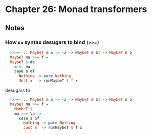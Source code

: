 # Chapter 26: Monad transformers

## Notes

### How `do` syntax desugars to bind `(>>=)`

```haskell
  (>>=) :: MaybeT m a -> (a -> MaybeT m b) -> MaybeT m b
  MaybeT ma >>= f =
  MaybeT $ do
    a <- ma
    case a of
      Nothing -> pure Nothing
      Just x  -> runMaybeT $ f x
```

desugars to

```haskell
  (>>=) :: MaybeT m a -> (a -> MaybeT m b) -> MaybeT m b
  MaybeT ma >>= f =
    MaybeT $
    ma >>= \a ->
      case a of
        Nothing -> pure Nothing
        Just x  -> runMaybeT $ f x
```
